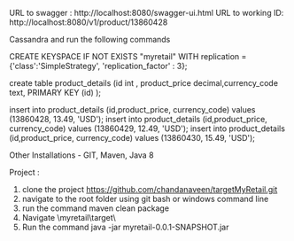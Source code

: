 URL to swagger : http://localhost:8080/swagger-ui.html
URL to working ID: http://localhost:8080/v1/product/13860428

Cassandra and run the following commands

CREATE KEYSPACE IF NOT EXISTS "myretail"
WITH replication = {'class':'SimpleStrategy', 'replication_factor' : 3};

create table product_details (id int , product_price decimal,currency_code text, PRIMARY KEY (id)   );

insert into product_details (id,product_price, currency_code) values (13860428,  13.49, 'USD');
insert into product_details (id,product_price, currency_code) values (13860429,  12.49, 'USD');
insert into product_details (id,product_price, currency_code) values (13860430,  15.49, 'USD');

Other Installations - GIT, Maven, Java 8 

Project :

1. clone the project https://github.com/chandanaveen/targetMyRetail.git
2. navigate to the root folder using git bash or windows command line
3. run the command maven clean package
4. Navigate <root path to cloned project >\myretail\target\
5. Run the command java -jar myretail-0.0.1-SNAPSHOT.jar
